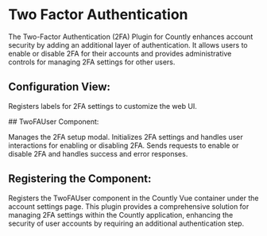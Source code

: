 # Two Factor Authentication

The Two-Factor Authentication (2FA) Plugin for Countly enhances account security by adding an additional layer of authentication. It allows users to enable or disable 2FA for their accounts and provides administrative controls for managing 2FA settings for other users.

## Configuration View:

Registers labels for 2FA settings to customize the web UI.

## TwoFAUser Component:

Manages the 2FA setup modal.
Initializes 2FA settings and handles user interactions for enabling or disabling 2FA.
Sends requests to enable or disable 2FA and handles success and error responses.

## Registering the Component:

Registers the TwoFAUser component in the Countly Vue container under the account settings page.
This plugin provides a comprehensive solution for managing 2FA settings within the Countly application, enhancing the security of user accounts by requiring an additional authentication step.